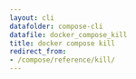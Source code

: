 ```yaml
---
layout: cli
datafolder: compose-cli
datafile: docker_compose_kill
title: docker compose kill
redirect_from:
- /compose/reference/kill/
---
```

<!--
Sorry, but the contents of this page are automatically generated from
Docker's source code. If you want to suggest a change to the text that appears
here, you'll need to find the string by searching this repo:
https://github.com/docker/compose
-->
